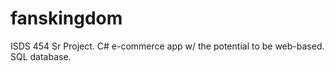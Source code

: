 # fanskingdom
ISDS 454 Sr Project. C# e-commerce app w/ the potential to be web-based. SQL database. 
